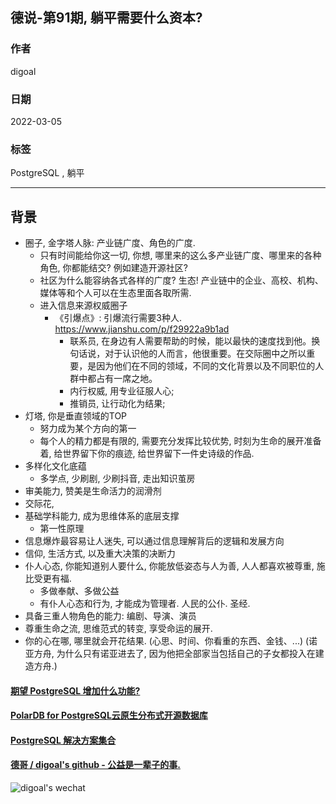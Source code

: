 ## 德说-第91期, 躺平需要什么资本?       
                       
### 作者                            
digoal                                                
                                                
### 日期                                                
2022-03-05                                               
                                                
### 标签                                             
PostgreSQL , 躺平                 
                                              
----                                              
                                              
## 背景    
  
  
- 圈子, 金字塔人脉: 产业链广度、角色的广度.   
    - 只有时间能给你这一切, 你想, 哪里来的这么多产业链广度、哪里来的各种角色, 你都能结交? 例如建造开源社区?      
    - 社区为什么能容纳各式各样的广度? 生态! 产业链中的企业、高校、机构、媒体等和个人可以在生态里面各取所需. 
    - 进入信息来源权威圈子
        - 《引爆点》: 引爆流行需要3种人. https://www.jianshu.com/p/f29922a9b1ad   
            - 联系员, 在身边有人需要帮助的时候，能以最快的速度找到他。换句话说，对于认识他的人而言，他很重要。在交际圈中之所以重要，是因为他们在不同的领域，不同的文化背景以及不同职位的人群中都占有一席之地。   
            - 内行权威, 用专业征服人心; 
            - 推销员, 让行动化为结果; 
- 灯塔, 你是垂直领域的TOP  
    - 努力成为某个方向的第一    
    - 每个人的精力都是有限的, 需要充分发挥比较优势, 时刻为生命的展开准备着, 给世界留下你的痕迹, 给世界留下一件史诗级的作品.   
- 多样化文化底蕴    
    - 多学点, 少刷剧, 少刷抖音, 走出知识茧房  
- 审美能力, 赞美是生命活力的润滑剂    
- 交际花,   
- 基础学科能力, 成为思维体系的底层支撑    
    - 第一性原理   
- 信息爆炸最容易让人迷失, 可以通过信息理解背后的逻辑和发展方向
- 信仰, 生活方式, 以及重大决策的决断力    
- 仆人心态, 你能知道别人要什么, 你能放低姿态与人为善, 人人都喜欢被尊重, 施比受更有福.   
    - 多做奉献、多做公益
    - 有仆人心态和行为, 才能成为管理者.  人民的公仆.  圣经.   
- 具备三重人物角色的能力: 编剧、导演、演员  
- 尊重生命之流, 思维范式的转变, 享受命运的展开.       
- 你的心在哪, 哪里就会开花结果. (心思、时间、你看重的东西、金钱、...)  (诺亚方舟, 为什么只有诺亚进去了, 因为他把全部家当包括自己的子女都投入在建造方舟.)  
  
  
  
#### [期望 PostgreSQL 增加什么功能?](https://github.com/digoal/blog/issues/76 "269ac3d1c492e938c0191101c7238216")
  
  
#### [PolarDB for PostgreSQL云原生分布式开源数据库](https://github.com/ApsaraDB/PolarDB-for-PostgreSQL "57258f76c37864c6e6d23383d05714ea")
  
  
#### [PostgreSQL 解决方案集合](https://yq.aliyun.com/topic/118 "40cff096e9ed7122c512b35d8561d9c8")
  
  
#### [德哥 / digoal's github - 公益是一辈子的事.](https://github.com/digoal/blog/blob/master/README.md "22709685feb7cab07d30f30387f0a9ae")
  
  
![digoal's wechat](../pic/digoal_weixin.jpg "f7ad92eeba24523fd47a6e1a0e691b59")
  
